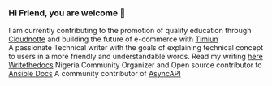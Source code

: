 ### Hi Friend, you are welcome 👋

I am currently contributing to the promotion of quality education through <a href="www.cloudnotte.com">Cloudnotte</a> and building the future of e-commerce with <a href="www.Timiun.com">Timiun</a> 
<br>
A passionate Technical writer with the goals of explaining technical concept to users in a more friendly and understandable words. Read my writing <a href="https://www.clippings.me/users/dule_martins">here</a>
<br>
<a href=https://www.writethedocs.org/meetups/>Writethedocs</a> Nigeria Community Organizer and Open source contributor to <a href=https://github.com/ansible>Ansible Docs</a> A community contributor of <a href=https://github.com/asyncapi>AsyncAPI</a>
